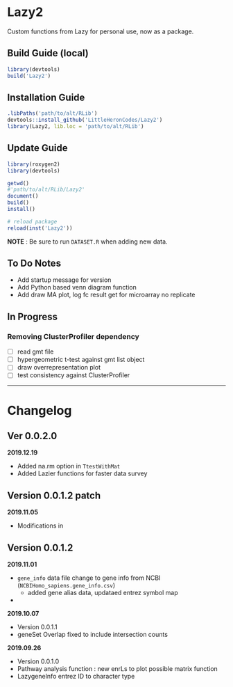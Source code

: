 # Lazy2
Custom functions from Lazy for personal use, now as a package.

## Build Guide (local)

```r
library(devtools)
build('Lazy2')
```

## Installation Guide

```r
.libPaths('path/to/alt/RLib')
devtools::install_github('LittleHeronCodes/Lazy2')
library(Lazy2, lib.loc = 'path/to/alt/RLib')
```

## Update Guide

```r
library(roxygen2)
library(devtools)

getwd()
#'path/to/alt/RLib/Lazy2'
document()
build()
install()

# reload package
reload(inst('Lazy2'))
```

**NOTE** : Be sure to run `DATASET.R` when adding new data.

## To Do Notes

* Add startup message for version
* Add Python based venn diagram function
* Add draw MA plot, log fc result get for microarray no replicate

## In Progress

### Removing ClusterProfiler dependency

-[ ] read gmt file
-[ ] hypergeometric t-test against gmt list object
-[ ] draw overrepresentation plot
-[ ] test consistency against ClusterProfiler

---

# Changelog

## Ver 0.0.2.0

**2019.12.19**

* Added na.rm option in `TtestWithMat`
* Added Lazier functions for faster data survey


## Version 0.0.1.2 patch

**2019.11.05**

* Modifications in 


## Version 0.0.1.2

**2019.11.01**

* `gene_info` data file change to gene info from NCBI (`NCBIHomo_sapiens.gene_info.csv`)
  * added gene alias data, updataed entrez symbol map
* 

**2019.10.07**

* Version 0.0.1.1
* geneSet Overlap fixed to include intersection counts


**2019.09.26**

* Version 0.0.1.0
* Pathway analysis function : new enrLs to plot possible matrix function
* LazygeneInfo entrez ID to character type